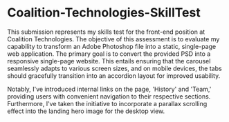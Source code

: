 # Coalition-Technologies-SkillTest
This submission represents my skills test for the front-end position at Coalition Technologies. The objective of this assessment is to evaluate my capability to transform an Adobe Photoshop file into a static, single-page web application. The primary goal is to convert the provided PSD into a responsive single-page website. This entails ensuring that the carousel seamlessly adapts to various screen sizes, and on mobile devices, the tabs should gracefully transition into an accordion layout for improved usability.

Notably, I've introduced internal links on the page, 'History' and 'Team,' providing users with convenient navigation to their respective sections. Furthermore, I've taken the initiative to incorporate a parallax scrolling effect into the landing hero image for the desktop view. 
